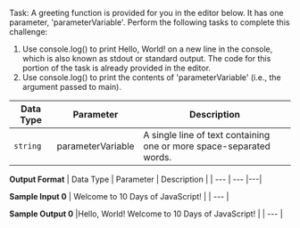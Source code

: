   Task:
A greeting function is provided for you in the editor below. It has one parameter, 'parameterVariable'. Perform the following tasks to complete this challenge:
  1. Use console.log() to print Hello, World! on a new line in the console, which is also known as stdout or standard output. The code for this portion of the task is already provided in the editor. 
  2. Use console.log() to print the contents of 'parameterVariable' (i.e., the argument passed to main).

| Data Type | Parameter | Description |
| --- | --- |---|
| ```string```  | parameterVariable | A single line of text containing one or more space-separated words.|

**Output Format**
| Data Type | Parameter | Description |
| --- | --- |---|

**Sample Input 0**
| Welcome to 10 Days of JavaScript! |
| --- |

**Sample Output 0**
|Hello, World! Welcome to 10 Days of JavaScript! |
| --- |
